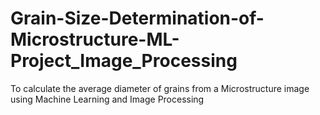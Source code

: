 # Grain-Size-Determination-of-Microstructure-ML-Project_Image_Processing
To calculate the average diameter of grains from a Microstructure image using Machine Learning and Image Processing

